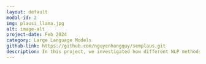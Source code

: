 ```yaml
---
layout: default
modal-id: 2
img: plausi_llama.jpg
alt: image-alt
project-date: Feb 2024
category: Large Language Models
github-link: https://github.com/nguyenhongquy/semplaus.git
description: In this project, we investigated how different NLP methods can assess semantic plausibility—the ability to distinguish plausible from implausible events in language. We evaluated classical machine learning models, fine-tuned RoBERTa models, and large language models like Llama 2 across three diverse datasets (PEP, PAP, ADEPT). Through rigorous experimentation, we found that RoBERTa fine-tuning consistently achieved the highest performance, while Llama 2—fine-tuned with minimal resources via QLoRA—showed promising results, especially when augmented with explanations (PAP-Explainer). This project highlights the strengths and limitations of each approach, offering insights into modeling semantic plausibility and generating explainable judgments using modern LLMs.
---
```

